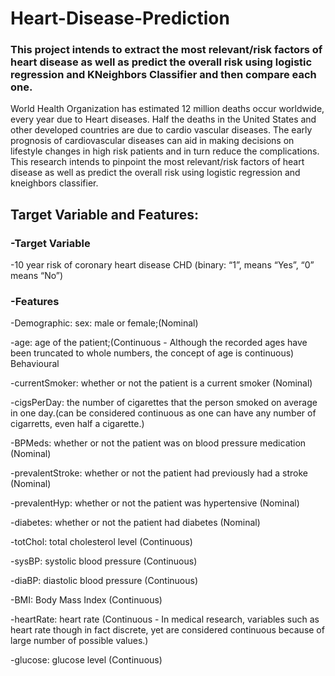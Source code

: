 # Heart-Disease-Prediction
### This project intends to extract the most relevant/risk factors of heart disease as well as predict the overall risk using logistic regression and KNeighbors Classifier and then compare each one.
World Health Organization has estimated 12 million deaths occur worldwide, every year due to Heart diseases. Half the deaths in the United States and other developed countries are due to cardio vascular diseases. The early prognosis of cardiovascular diseases can aid in making decisions on lifestyle changes in high risk patients and in turn reduce the complications. This research intends to pinpoint the most relevant/risk factors of heart disease as well as predict the overall risk using logistic regression and kneighbors classifier.

## Target Variable and Features:
### -Target Variable
-10 year risk of coronary heart disease CHD (binary: “1”, means “Yes”, “0” means “No”)

### -Features

-Demographic: sex: male or female;(Nominal)

-age: age of the patient;(Continuous - Although the recorded ages have been truncated to whole numbers, the concept of age is continuous)
Behavioural

-currentSmoker: whether or not the patient is a current smoker (Nominal)

-cigsPerDay: the number of cigarettes that the person smoked on average in one day.(can be considered continuous as one can have any number of cigarretts, even half a cigarette.)

-BPMeds: whether or not the patient was on blood pressure medication (Nominal)

-prevalentStroke: whether or not the patient had previously had a stroke (Nominal)

-prevalentHyp: whether or not the patient was hypertensive (Nominal)

-diabetes: whether or not the patient had diabetes (Nominal)

-totChol: total cholesterol level (Continuous)

-sysBP: systolic blood pressure (Continuous)

-diaBP: diastolic blood pressure (Continuous)

-BMI: Body Mass Index (Continuous)

-heartRate: heart rate (Continuous - In medical research, variables such as heart rate though in fact discrete, yet are considered continuous because of large number of possible values.)

-glucose: glucose level (Continuous)

